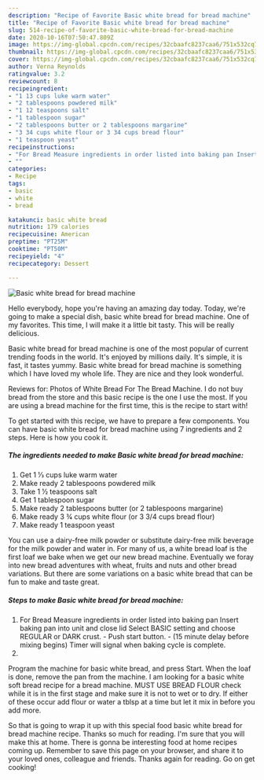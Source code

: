 ```yaml
---
description: "Recipe of Favorite Basic white bread for bread machine"
title: "Recipe of Favorite Basic white bread for bread machine"
slug: 514-recipe-of-favorite-basic-white-bread-for-bread-machine
date: 2020-10-16T07:50:47.809Z
image: https://img-global.cpcdn.com/recipes/32cbaafc8237caa6/751x532cq70/basic-white-bread-for-bread-machine-recipe-main-photo.jpg
thumbnail: https://img-global.cpcdn.com/recipes/32cbaafc8237caa6/751x532cq70/basic-white-bread-for-bread-machine-recipe-main-photo.jpg
cover: https://img-global.cpcdn.com/recipes/32cbaafc8237caa6/751x532cq70/basic-white-bread-for-bread-machine-recipe-main-photo.jpg
author: Verna Reynolds
ratingvalue: 3.2
reviewcount: 8
recipeingredient:
- "1 13 cups luke warm water"
- "2 tablespoons powdered milk"
- "1 12 teaspoons salt"
- "1 tablespoon sugar"
- "2 tablespoons butter or 2 tablespoons margarine"
- "3 34 cups white flour or 3 34 cups bread flour"
- "1 teaspoon yeast"
recipeinstructions:
- "For Bread Measure ingredients in order listed into baking pan Insert baking pan into unit and close lid Select BASIC setting and choose REGULAR or DARK crust. Push start button. (15 minute delay before mixing begins) Timer will signal when baking cycle is complete."
- ""
categories:
- Recipe
tags:
- basic
- white
- bread

katakunci: basic white bread 
nutrition: 179 calories
recipecuisine: American
preptime: "PT25M"
cooktime: "PT50M"
recipeyield: "4"
recipecategory: Dessert

---
```



![Basic white bread for bread machine](https://img-global.cpcdn.com/recipes/32cbaafc8237caa6/751x532cq70/basic-white-bread-for-bread-machine-recipe-main-photo.jpg)

Hello everybody, hope you're having an amazing day today. Today, we're going to make a special dish, basic white bread for bread machine. One of my favorites. This time, I will make it a little bit tasty. This will be really delicious.

Basic white bread for bread machine is one of the most popular of current trending foods in the world. It's enjoyed by millions daily. It's simple, it is fast, it tastes yummy. Basic white bread for bread machine is something which I have loved my whole life. They are nice and they look wonderful.

Reviews for: Photos of White Bread For The Bread Machine. I do not buy bread from the store and this basic recipe is the one I use the most. If you are using a bread machine for the first time, this is the recipe to start with!


To get started with this recipe, we have to prepare a few components. You can have basic white bread for bread machine using 7 ingredients and 2 steps. Here is how you cook it.

<!--inarticleads1-->

##### The ingredients needed to make Basic white bread for bread machine:

1. Get 1 1⁄3 cups luke warm water
1. Make ready 2 tablespoons powdered milk
1. Take 1 1⁄2 teaspoons salt
1. Get 1 tablespoon sugar
1. Make ready 2 tablespoons butter (or 2 tablespoons margarine)
1. Make ready 3 3⁄4 cups white flour (or 3 3/4 cups bread flour)
1. Make ready 1 teaspoon yeast


You can use a dairy-free milk powder or substitute dairy-free milk beverage for the milk powder and water in. For many of us, a white bread loaf is the first loaf we bake when we get our new bread machine. Eventually we foray into new bread adventures with wheat, fruits and nuts and other bread variations. But there are some variations on a basic white bread that can be fun to make and taste great. 

<!--inarticleads2-->

##### Steps to make Basic white bread for bread machine:

1. For Bread Measure ingredients in order listed into baking pan Insert baking pan into unit and close lid Select BASIC setting and choose REGULAR or DARK crust. - Push start button. - (15 minute delay before mixing begins) Timer will signal when baking cycle is complete.
1. 


Program the machine for basic white bread, and press Start. When the loaf is done, remove the pan from the machine. I am looking for a basic white soft bread recipe for a bread machine. MUST USE BREAD FLOUR check while it is in the first stage and make sure it is not to wet or to dry. If either of these occur add flour or water a tblsp at a time but let it mix in before you add more. 

So that is going to wrap it up with this special food basic white bread for bread machine recipe. Thanks so much for reading. I'm sure that you will make this at home. There is gonna be interesting food at home recipes coming up. Remember to save this page on your browser, and share it to your loved ones, colleague and friends. Thanks again for reading. Go on get cooking!
